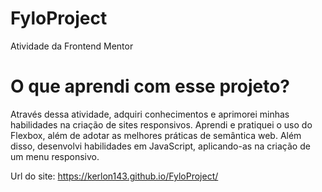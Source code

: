 # FyloProject
 Atividade da Frontend Mentor


 # O que aprendi com esse projeto?
 Através dessa atividade, adquiri conhecimentos e aprimorei minhas habilidades na criação de sites responsivos. Aprendi e pratiquei o uso do Flexbox, além de adotar as melhores práticas de semântica web. Além disso, desenvolvi habilidades em JavaScript, aplicando-as na criação de um menu responsivo.


Url do site: https://kerlon143.github.io/FyloProject/
